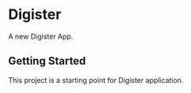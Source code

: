 # Digister

A new Digister App.

## Getting Started

This project is a starting point for Digister application.